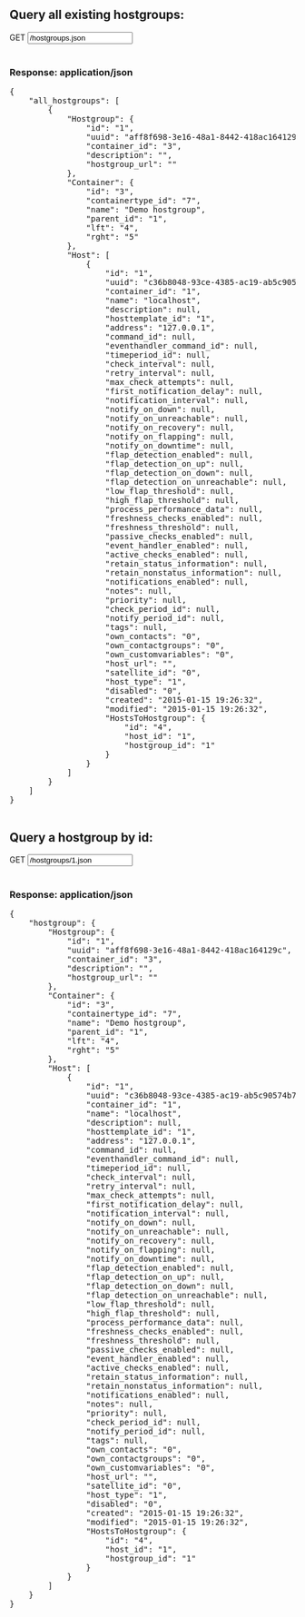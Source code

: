 ## Query all existing hostgroups:

<div class="input-group">
	<span class="input-group-addon bg-color-green txt-color-white">GET</span>
	<input type="text" class="form-control" readonly="readonly" value="/hostgroups.json">
</div>
<br />
<div class="panel panel-primary">
	<div class="panel-heading">
		<h3 class="panel-title">Response: application/json</h3>
	</div>
	<div class="panel-body">
		<pre>
{
    "all_hostgroups": [
        {
            "Hostgroup": {
                "id": "1",
                "uuid": "aff8f698-3e16-48a1-8442-418ac164129c",
                "container_id": "3",
                "description": "",
                "hostgroup_url": ""
            },
            "Container": {
                "id": "3",
                "containertype_id": "7",
                "name": "Demo hostgroup",
                "parent_id": "1",
                "lft": "4",
                "rght": "5"
            },
            "Host": [
                {
                    "id": "1",
                    "uuid": "c36b8048-93ce-4385-ac19-ab5c90574b77",
                    "container_id": "1",
                    "name": "localhost",
                    "description": null,
                    "hosttemplate_id": "1",
                    "address": "127.0.0.1",
                    "command_id": null,
                    "eventhandler_command_id": null,
                    "timeperiod_id": null,
                    "check_interval": null,
                    "retry_interval": null,
                    "max_check_attempts": null,
                    "first_notification_delay": null,
                    "notification_interval": null,
                    "notify_on_down": null,
                    "notify_on_unreachable": null,
                    "notify_on_recovery": null,
                    "notify_on_flapping": null,
                    "notify_on_downtime": null,
                    "flap_detection_enabled": null,
                    "flap_detection_on_up": null,
                    "flap_detection_on_down": null,
                    "flap_detection_on_unreachable": null,
                    "low_flap_threshold": null,
                    "high_flap_threshold": null,
                    "process_performance_data": null,
                    "freshness_checks_enabled": null,
                    "freshness_threshold": null,
                    "passive_checks_enabled": null,
                    "event_handler_enabled": null,
                    "active_checks_enabled": null,
                    "retain_status_information": null,
                    "retain_nonstatus_information": null,
                    "notifications_enabled": null,
                    "notes": null,
                    "priority": null,
                    "check_period_id": null,
                    "notify_period_id": null,
                    "tags": null,
                    "own_contacts": "0",
                    "own_contactgroups": "0",
                    "own_customvariables": "0",
                    "host_url": "",
                    "satellite_id": "0",
                    "host_type": "1",
                    "disabled": "0",
                    "created": "2015-01-15 19:26:32",
                    "modified": "2015-01-15 19:26:32",
                    "HostsToHostgroup": {
                        "id": "4",
                        "host_id": "1",
                        "hostgroup_id": "1"
                    }
                }
            ]
        }
    ]
}
		</pre>
	</div>
</div>

## Query a hostgroup by id:
<div class="input-group">
	<span class="input-group-addon bg-color-green txt-color-white">GET</span>
	<input type="text" class="form-control" readonly="readonly" value="/hostgroups/1.json">
</div>
<br />
<div class="panel panel-primary">
	<div class="panel-heading">
		<h3 class="panel-title">Response: application/json</h3>
	</div>
	<div class="panel-body">
		<pre>
{
    "hostgroup": {
        "Hostgroup": {
            "id": "1",
            "uuid": "aff8f698-3e16-48a1-8442-418ac164129c",
            "container_id": "3",
            "description": "",
            "hostgroup_url": ""
        },
        "Container": {
            "id": "3",
            "containertype_id": "7",
            "name": "Demo hostgroup",
            "parent_id": "1",
            "lft": "4",
            "rght": "5"
        },
        "Host": [
            {
                "id": "1",
                "uuid": "c36b8048-93ce-4385-ac19-ab5c90574b77",
                "container_id": "1",
                "name": "localhost",
                "description": null,
                "hosttemplate_id": "1",
                "address": "127.0.0.1",
                "command_id": null,
                "eventhandler_command_id": null,
                "timeperiod_id": null,
                "check_interval": null,
                "retry_interval": null,
                "max_check_attempts": null,
                "first_notification_delay": null,
                "notification_interval": null,
                "notify_on_down": null,
                "notify_on_unreachable": null,
                "notify_on_recovery": null,
                "notify_on_flapping": null,
                "notify_on_downtime": null,
                "flap_detection_enabled": null,
                "flap_detection_on_up": null,
                "flap_detection_on_down": null,
                "flap_detection_on_unreachable": null,
                "low_flap_threshold": null,
                "high_flap_threshold": null,
                "process_performance_data": null,
                "freshness_checks_enabled": null,
                "freshness_threshold": null,
                "passive_checks_enabled": null,
                "event_handler_enabled": null,
                "active_checks_enabled": null,
                "retain_status_information": null,
                "retain_nonstatus_information": null,
                "notifications_enabled": null,
                "notes": null,
                "priority": null,
                "check_period_id": null,
                "notify_period_id": null,
                "tags": null,
                "own_contacts": "0",
                "own_contactgroups": "0",
                "own_customvariables": "0",
                "host_url": "",
                "satellite_id": "0",
                "host_type": "1",
                "disabled": "0",
                "created": "2015-01-15 19:26:32",
                "modified": "2015-01-15 19:26:32",
                "HostsToHostgroup": {
                    "id": "4",
                    "host_id": "1",
                    "hostgroup_id": "1"
                }
            }
        ]
    }
}
		</pre>
	</div>
</div>

